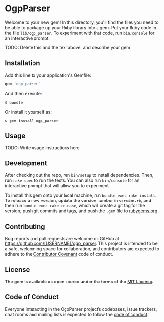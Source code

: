 # OgpParser

Welcome to your new gem! In this directory, you'll find the files you need to be able to package up your Ruby library into a gem. Put your Ruby code in the file `lib/ogp_parser`. To experiment with that code, run `bin/console` for an interactive prompt.

TODO: Delete this and the text above, and describe your gem

## Installation

Add this line to your application's Gemfile:

```ruby
gem 'ogp_parser'
```

And then execute:

    $ bundle

Or install it yourself as:

    $ gem install ogp_parser

## Usage

TODO: Write usage instructions here

## Development

After checking out the repo, run `bin/setup` to install dependencies. Then, run `rake spec` to run the tests. You can also run `bin/console` for an interactive prompt that will allow you to experiment.

To install this gem onto your local machine, run `bundle exec rake install`. To release a new version, update the version number in `version.rb`, and then run `bundle exec rake release`, which will create a git tag for the version, push git commits and tags, and push the `.gem` file to [rubygems.org](https://rubygems.org).

## Contributing

Bug reports and pull requests are welcome on GitHub at https://github.com/[USERNAME]/ogp_parser. This project is intended to be a safe, welcoming space for collaboration, and contributors are expected to adhere to the [Contributor Covenant](http://contributor-covenant.org) code of conduct.

## License

The gem is available as open source under the terms of the [MIT License](https://opensource.org/licenses/MIT).

## Code of Conduct

Everyone interacting in the OgpParser project’s codebases, issue trackers, chat rooms and mailing lists is expected to follow the [code of conduct](https://github.com/[USERNAME]/ogp_parser/blob/master/CODE_OF_CONDUCT.md).
